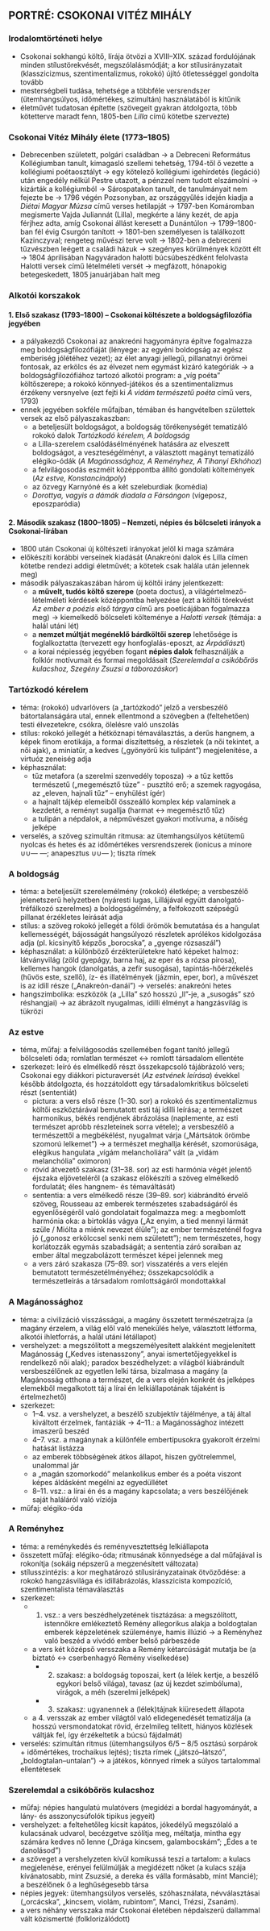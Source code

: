 ## PORTRÉ: CSOKONAI VITÉZ MIHÁLY

### Irodalomtörténeti helye
*   Csokonai sokhangú költő, lírája ötvözi a XVIII–XIX. század fordulójának minden stílustörekvését, megszólalásmódját; a kor stílusirányzatait (klasszicizmus, szentimentalizmus, rokokó) újító ötletességgel gondolta tovább
*   mesterségbeli tudása, tehetsége a többféle versrendszer (ütemhangsúlyos, időmértékes, szimultán) használatából is kitűnik
*   életművét tudatosan építette (szövegeit gyakran átdolgozta, több kötetterve maradt fenn, 1805-ben *Lilla* című kötetbe szervezte)

### Csokonai Vitéz Mihály élete (1773–1805)
*   Debrecenben született, polgári családban → a Debreceni Református Kollégiumban tanult, kimagasló szellemi tehetség, 1794-től ő vezette a kollégiumi poétaosztályt → egy kötelező kollégiumi igehirdetés (legáció) után engedély nélkül Pestre utazott, a pénzzel nem tudott elszámolni → kizárták a kollégiumból → Sárospatakon tanult, de tanulmányait nem fejezte be → 1796 végén Pozsonyban, az országgyűlés idején kiadja a *Diétai Magyar Múzsa* című verses hetilapját → 1797-ben Komáromban megismerte Vajda Juliannát (Lilla), megkérte a lány kezét, de apja férjhez adta, amíg Csokonai állást keresett a Dunántúlon → 1799–1800-ban fél évig Csurgón tanított → 1801-ben személyesen is találkozott Kazinczyval; rengeteg művészi terve volt → 1802-ben a debreceni tűzvészben leégett a családi házuk → szegényes körülmények között élt → 1804 áprilisában Nagyváradon halotti búcsúbeszédként felolvasta Halotti versek című lételméleti versét → megfázott, hónapokig betegeskedett, 1805 januárjában halt meg

### Alkotói korszakok

#### 1. Első szakasz (1793–1800) – Csokonai költészete a boldogságfilozófia jegyében
*   a pályakezdő Csokonai az anakreóni hagyományra építve fogalmazza meg boldogságfilozófiáját (lényege: az egyéni boldogság az egész emberiség jólétéhez vezet); az élet anyagi jellegű, pillanatnyi örömei fontosak, az erkölcs és az élvezet nem egymást kizáró kategóriák → a boldogságfilozófiához tartozó alkotói program: a „víg poéta” költőszerepe; a rokokó könnyed-játékos és a szentimentalizmus érzékeny versnyelve (ezt fejti ki *A vidám természetű poéta* című vers, 1793)
*   ennek jegyében sokféle műfajban, témában és hangvételben születtek versek az első pályaszakaszban:
    *   a beteljesült boldogságot, a boldogság törékenységét tematizáló rokokó dalok *Tartózkodó kérelem, A boldogság*
    *   a Lilla-szerelem csalódásélményének hatására az elveszett boldogságot, a veszteségélményt, a választott magányt tematizáló elégiko-ódák (*A Magánossághoz, A Reményhez, A Tihanyi Ekhóhoz*)
    *   a felvilágosodás eszméit középpontba állító gondolati költemények (*Az estve, Konstancinápoly*)
    *   az özvegy Karnyóné és a két szeleburdiak (komédia)
    *   *Dorottya, vagyis a dámák diadala a Fársángon* (vígeposz, eposzparódia)

#### 2. Második szakasz (1800–1805) – Nemzeti, népies és bölcseleti irányok a Csokonai-lírában
*   1800 után Csokonai új költészeti irányokat jelöl ki maga számára
*   előkészíti korábbi verseinek kiadását (Anakreóni dalok és Lilla címen kötetbe rendezi addigi életművét; a kötetek csak halála után jelennek meg)
*   második pályaszakaszában három új költői irány jelentkezett:
    *   a **művelt, tudós költő szerepe** (poeta doctus), a világértelmező-lételméleti kérdések középpontba helyezése (ezt a költői törekvést *Az ember a poézis első tárgya* című ars poeticájában fogalmazza meg) → kiemelkedő bölcseleti költeménye a *Halotti versek* (témája: a halál utáni lét)
    *   a **nemzet múltját megéneklő bárdköltői szerep** lehetősége is foglalkoztatta (tervezett egy honfoglalás-eposzt, az *Árpádiász*t)
    *   a korai népiesség jegyében fogant **népies dalok** felhasználják a folklór motívumait és formai megoldásait (*Szerelemdal a csikóbőrös kulacshoz, Szegény Zsuzsi a táborozáskor*)

### Tartózkodó kérelem
*   téma: (rokokó) udvarlóvers (a „tartózkodó” jelző a versbeszélő bátortalanságára utal, ennek ellentmond a szövegben a (feltehetően) testi élvezetekre, csókra, ölelésre való unszolás
*   stílus: rokokó jellegét a hétköznapi témaválasztás, a derűs hangnem, a képek finom erotikája, a formai díszítettség, a részletek (a női tekintet, a női ajak), a miniatűr, a kedves („gyönyörű kis tulipánt”) megjelenítése, a virtuóz zeneiség adja
*   képhasználat:
    *   tűz metafora (a szerelmi szenvedély toposza) → a tűz kettős természetű („megemésztő tüze” - pusztító erő; a szemek ragyogása, az „eleven, hajnali tűz” – enyhülést ígér)
    *   a hajnalt tájkép elemeiből összeálló komplex kép valaminek a kezdetét, a reményt sugallja (harmat ↔ megemésztő tűz)
    *   a tulipán a népdalok, a népművészet gyakori motívuma, a nőiség jelképe
*   verselés, a szöveg szimultán ritmusa: az ütemhangsúlyos kétütemű nyolcas és hetes és az időmértékes versrendszerek (ionicus a minore ∪∪— —; anapesztus ∪∪— ); tiszta rímek

### A boldogság
*   téma: a beteljesült szerelemélmény (rokokó) életképe; a versbeszélő jelenetszerű helyzetben (nyáresti lugas, Lillájával együtt danolgató-tréfálkozó szerelmes) a boldogságélmény, a felfokozott szépségű pillanat érzékletes leírását adja
*   stílus: a szöveg rokokó jellegét a földi örömök bemutatása és a hangulat kellemességét, bájosságát hangsúlyozó részletek aprólékos kidolgozása adja (pl. kicsinyítő képzős „borocska”, a „gyenge rózsaszál”)
*   képhasználat: a különböző érzékterületekre ható képeket halmoz: látványvilág (zöld gyepágy, barna haj, az eper és a rózsa pirosa), kellemes hangok (danolgatás, a zefír susogása), tapintás-hőérzékelés (hűvös este, szellő), íz- és illatélmények (jázmin, eper, bor), a művészet is az idill része („Anakreón-danái”) → verselés: anakreóni hetes
*   hangszimbolika: eszközök (a „Lilla” szó hosszú „ll”-je, a „susogás” szó réshangjai) → az ábrázolt nyugalmas, idilli élményt a hangzásvilág is tükrözi

### Az estve
*   téma, műfaj: a felvilágosodás szellemében fogant tanító jellegű bölcseleti óda; romlatlan természet ↔ romlott társadalom ellentéte
*   szerkezet: leíró és elmélkedő részt összekapcsoló tájábrázoló vers; Csokonai egy diákkori picturaversét (*Az estvének leírása*) évekkel később átdolgozta, és hozzátoldott egy társadalomkritikus bölcseleti részt (sententiát)
    *   pictura: a vers első része (1–30. sor) a rokokó és szentimentalizmus költői eszköztárával bemutatott esti táj idilli leírása; a természet harmonikus, békés rendjének ábrázolása (naplemente, az esti természet apróbb részleteinek sorra vétele); a versbeszélő a természettől a megbékélést, nyugalmat várja („Mártsátok örömbe szomorú lelkemet”) → a természet meghallja kérését, szomorúsága, elégikus hangulata „vígám melancholiára” vált (a „vidám melanchólia” oximoron)
    *   rövid átvezető szakasz (31–38. sor) az esti harmónia végét jelentő éjszaka eljöveteléről (a szakasz előkészíti a szöveg elmélkedő fordulatát; éles hangnem- és témaváltását)
    *   sententia: a vers elmélkedő része (39–89. sor) kiábrándító érvelő szöveg, Rousseau az emberek természetes szabadságáról és egyenlőségéről való gondolatait fogalmazza meg: a megbomlott harmónia oka: a birtoklás vágya („Az enyim, a tied mennyi lármát szüle / Miólta a miénk nevezet élüle”); az ember természeténél fogva jó („gonosz erkölccsel senki nem született”); nem természetes, hogy korlátozzák egymás szabadságát; a sententia záró soraiban az ember által megzabolázott természet képei jelennek meg
    *   a vers záró szakasza (75–89. sor) visszatérés a vers elején bemutatott természetélményéhez; összekapcsolódik a természetleírás a társadalom romlottságáról mondottakkal

### A Magánossághoz
*   téma: a civilizáció visszásságai, a magány összetett természetrajza (a magány érzelem, a világ elől való menekülés helye, választott létforma, alkotói ihletforrás, a halál utáni létállapot)
*   vershelyzet: a megszólított a megszemélyesített alakként megjelenített Magánosság („Kedves istenasszony”, anyai ismertetőjegyekkel is rendelkező női alak); paradox beszédhelyzet: a világból kiábrándult versbeszélőnek az egyetlen lelki társa, bizalmasa a magány (a Magánosság otthona a természet, de a vers elején konkrét és jelképes elemekből megalkotott táj a lírai én lelkiállapotának tájaként is értelmezhető)
*   szerkezet:
    *   1–4. vsz. a vershelyzet, a beszélő szubjektív tájélménye, a táj által kiváltott érzelmek, fantáziák → 4–11.: a Magánossághoz intézett imaszerű beszéd
    *   4–7. vsz. a magánynak a különféle embertípusokra gyakorolt érzelmi hatását listázza
    *   az emberek többségének átkos állapot, hiszen gyötrelemmel, unalommal jár
    *   a „magán szomorkodó” melankolikus ember és a poéta viszont képes áldásként megélni az egyedüllétet
    *   8–11. vsz.: a lírai én és a magány kapcsolata; a vers beszélőjének saját haláláról való víziója
*   műfaj: elégiko-óda

### A Reményhez
*   téma: a reménykedés és reményvesztettség lelkiállapota
*   összetett műfaj: elégiko-óda; ritmusának könnyedsége a dal műfajával is rokonítja (sokáig népszerű a megzenésített változata)
*   stílusszintézis: a kor meghatározó stílusirányzatainak ötvöződése: a rokokó hangzásvilága és idillábrázolás, klasszicista kompozíció, szentimentalista témaválasztás
*   szerkezet:
    *   1. vsz.: a vers beszédhelyzetének tisztázása: a megszólított, istennőkre emlékeztető Remény allegorikus alakja a boldogtalan emberek képzeletének szüleménye, hamis illúzió → a Reményhez való beszéd a vívódó ember belső párbeszéde
    *   a vers két középső versszaka a Remény kétarcúságát mutatja be (a biztató ↔ cserbenhagyó Remény viselkedése)
        *   2. szakasz: a boldogság toposzai, kert (a lélek kertje, a beszélő egykori belső világa), tavasz (az új kezdet szimbóluma), virágok, a méh (szerelmi jelképek)
        *   3. szakasz: ugyanennek a (lélek)tájnak kiüresedett állapota
    *   a 4. versszak az ember világtól való elidegenedését tematizálja (a hosszú versmondatokat rövid, érzelmileg telített, hiányos közlések váltják fel, így érzékeltetik a búcsú fájdalmát)
*   verselés: szimultán ritmus (ütemhangsúlyos 6/5 – 8/5 osztású sorpárok + időmértékes, trochaikus lejtés); tiszta rímek („játszó–látszó”, „boldogtalan–untalan”) → a játékos, könnyed rímek a súlyos tartalommal ellentétesek

### Szerelemdal a csikóbőrös kulacshoz
*   műfaj: népies hangulatú mulatóvers (megidézi a bordal hagyományát, a lány- és asszonycsúfolók tipikus jegyeit)
*   vershelyzet: a feltehetőleg kicsit kapátos, jókedélyű megszólaló a kulacsának udvarol, becézgetve szólítja meg, méltatja, mintha egy számára kedves nő lenne („Drága kincsem, galambocskám”; „Édes a te danolásod”)
*   a szöveget a vershelyzeten kívül komikussá teszi a tartalom: a kulacs megjelenése, erényei felülmúlják a megidézett nőket (a kulacs szája kívánatosabb, mint Zsuzsié, a dereka és válla formásabb, mint Mancié); a beszélőnek ő a leghűségesebb társa
*   népies jegyek: ütemhangsúlyos verselés, szóhasználata, névválasztásai („orcácska”, „kincsem, violám, rubintom”, Manci, Trézsi, Zsanám).
*   a vers néhány versszaka már Csokonai életében népdalszerű dallammal vált közismertté (folklorizálódott)

